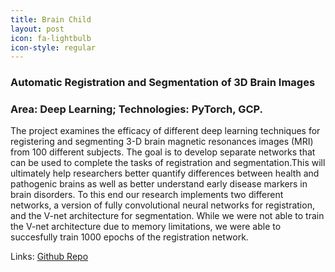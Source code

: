```yaml
---
title: Brain Child
layout: post
icon: fa-lightbulb
icon-style: regular
---
```

### Automatic Registration and Segmentation of 3D Brain Images
### Area: Deep Learning; Technologies: PyTorch, GCP.

The project examines the efficacy of different deep learning techniques for registering and segmenting 3-D brain magnetic resonances images (MRI) from 100 different subjects. The goal is to develop separate networks that can be used to complete the tasks of registration and segmentation.This will ultimately help researchers better quantify differences between health and pathogenic brains as well as better understand early disease markers in brain disorders. To this end our research implements two different networks, a version of fully convolutional neural networks for registration, and the V-net architecture for segmentation. While we were not able to train the V-net architecture due to memory limitations, we were able to succesfully train 1000 epochs of the registration network.

Links: [Github Repo](https://github.com/dsp-uga/brainchild)
